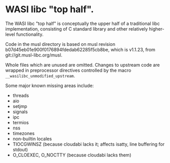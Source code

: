 # WASI libc "top half".

The WASI libc "top half" is conceptually the upper half of a traditional libc
implementation, consisting of C standard library and other relatively
higher-level functionality.

Code in the musl directory is based on musl revision
b07d45eb01e900f0176894fdedab62285f5cb8be, which is v1.1.23, from
git://git.musl-libc.org/musl.

Whole files which are unused are omitted. Changes to upstream code are wrapped
in preprocessor directives controlled by the macro `__wasilibc_unmodified_upstream`.

Some major known missing areas include:
 - threads
 - aio
 - setjmp
 - signals
 - ipc
 - termios
 - nss
 - timezones
 - non-builtin locales
 - TIOCGWINSZ (because cloudabi lacks it; affects isatty, line buffering for stdout)
 - O\_CLOEXEC, O\_NOCTTY (because cloudabi lacks them)
